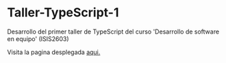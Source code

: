 # Taller-TypeScript-1

Desarrollo del primer taller de TypeScript del curso 'Desarrollo de software en equipo' (ISIS2603)

Visita la pagina desplegada [aqui.](https://ddi4z.github.io/Taller-TypeScript-1/)
